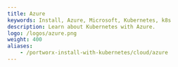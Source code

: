 ```yaml
---
title: Azure
keywords: Install, Azure, Microsoft, Kubernetes, k8s
description: Learn about Kubernetes with Azure.
logo: /logos/azure.png
weight: 400
aliases:
    - /portworx-install-with-kubernetes/cloud/azure
---
```

